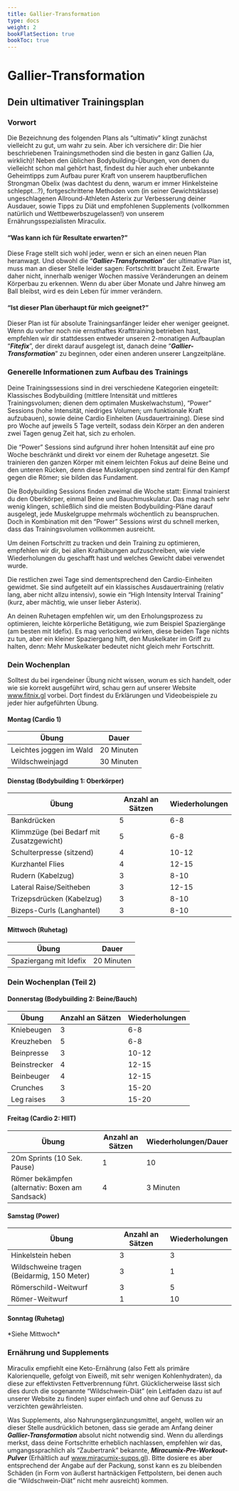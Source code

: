 ```yaml
---
title: Gallier-Transformation
type: docs
weight: 2
bookFlatSection: true
bookToc: true
---
```


# Gallier-Transformation

## Dein ultimativer Trainingsplan

### Vorwort

Die Bezeichnung des folgenden Plans als “ultimativ” klingt zunächst vielleicht zu 
gut, um wahr zu sein. Aber ich versichere dir: Die hier beschriebenen 
Trainingsmethoden sind die besten in ganz Gallien (Ja, wirklich)! Neben den 
üblichen Bodybuilding-Übungen, von denen du vielleicht schon mal gehört hast, 
findest du hier auch eher unbekannte Geheimtipps zum Aufbau purer Kraft von 
unserem hauptberuflichen Strongman Obelix (was dachtest du denn, warum er 
immer Hinkelsteine schleppt...?), fortgeschrittene Methoden vom (in seiner 
Gewichtsklasse) ungeschlagenen Allround-Athleten Asterix zur Verbesserung 
deiner Ausdauer, sowie Tipps zu Diät und empfohlenen Supplements 
(vollkommen natürlich und Wettbewerbszugelassen!) von unserem 
Ernährungsspezialisten Miraculix.

#### “Was kann ich für Resultate erwarten?” 

Diese Frage stellt sich wohl jeder, wenn er sich an einen neuen Plan heranwagt. 
Und obwohl die “***Gallier-Transformation***” der ultimative Plan ist, muss man an 
dieser Stelle leider sagen: Fortschritt braucht Zeit. Erwarte daher nicht, 
innerhalb weniger Wochen massive Veränderungen an deinem Körperbau zu 
erkennen. Wenn du aber über Monate und Jahre hinweg am Ball bleibst, wird 
es dein Leben für immer verändern.

#### “Ist dieser Plan überhaupt für mich geeignet?”

Dieser Plan ist für absolute Trainingsanfänger leider eher weniger geeignet. 
Wenn du vorher noch nie ernsthaftes Krafttraining betrieben hast, empfehlen 
wir dir stattdessen entweder unseren 2-monatigen Aufbauplan “***Fitefix***”, der 
direkt darauf ausgelegt ist, danach deine “***Gallier-Transformation***” zu beginnen, 
oder einen anderen unserer Langzeitpläne.

### Generelle Informationen zum Aufbau des Trainings

Deine Trainingssessions sind in drei verschiedene Kategorien eingeteilt: 
Klassisches Bodybuilding (mittlere Intensität und mittleres Trainingsvolumen; 
dienen dem optimalen Muskelwachstum), “Power” Sessions (hohe Intensität, 
niedriges Volumen; um funktionale Kraft aufzubauen), sowie deine Cardio
Einheiten (Ausdauertraining). Diese sind pro Woche auf jeweils 5 Tage verteilt, 
sodass dein Körper an den anderen zwei Tagen genug Zeit hat, sich zu erholen.

Die “Power” Sessions sind aufgrund ihrer hohen Intensität auf eine pro Woche 
beschränkt und direkt vor einem der Ruhetage angesetzt. Sie trainieren den 
ganzen Körper mit einem leichten Fokus auf deine Beine und den unteren 
Rücken, denn diese Muskelgruppen sind zentral für den Kampf gegen die Römer; 
sie bilden das Fundament.

Die Bodybuilding Sessions finden zweimal die Woche statt: Einmal trainierst du 
den Oberkörper, einmal Beine und Bauchmuskulatur. Das mag nach sehr wenig 
klingen, schließlich sind die meisten Bodybuilding-Pläne darauf ausgelegt, jede 
Muskelgruppe mehrmals wöchentlich zu beanspruchen. Doch in Kombination 
mit den “Power” Sessions wirst du schnell merken, dass das Trainingsvolumen 
vollkommen ausreicht.

Um deinen Fortschritt zu tracken und dein Training zu optimieren, empfehlen 
wir dir, bei allen Kraftübungen aufzuschreiben, wie viele Wiederholungen du 
geschafft hast und welches Gewicht dabei verwendet wurde.

Die restlichen zwei Tage sind dementsprechend den Cardio-Einheiten 
gewidmet. Sie sind aufgeteilt auf ein klassisches Ausdauertraining (relativ lang, 
aber nicht allzu intensiv), sowie ein “High Intensity Interval Training” (kurz, aber 
mächtig, wie unser lieber Asterix). 

An deinen Ruhetagen empfehlen wir, um den Erholungsprozess zu optimieren, 
leichte körperliche Betätigung, wie zum Beispiel Spaziergänge (am besten mit 
Idefix). Es mag verlockend wirken, diese beiden Tage nichts zu tun, aber ein 
kleiner Spaziergang hilft, den Muskelkater im Griff zu halten, denn: Mehr 
Muskelkater bedeutet nicht gleich mehr Fortschritt.

### Dein Wochenplan

Solltest du bei irgendeiner Übung nicht wissen, worum es sich handelt, oder wie 
sie korrekt ausgeführt wird, schau gern auf unserer Website www.fitnix.gl 
vorbei. Dort findest du Erklärungen und Videobeispiele zu jeder hier 
aufgeführten Übung. 


#### Montag (Cardio 1) 

| Übung                   | Dauer       | 
|-------------------------|-------------|
| Leichtes joggen im Wald | 20 Minuten  | 
| Wildschweinjagd         | 30 Minuten  | 





#### Dienstag (Bodybuilding 1: Oberkörper) 

| Übung                                    | Anzahl an Sätzen | Wiederholungen |
|------------------------------------------|------------------|----------------|
| Bankdrücken                              | 5                | 6-8            |
| Klimmzüge (bei Bedarf mit Zusatzgewicht) | 5                | 6-8            |
| Schulterpresse (sitzend)                 | 4                | 10-12          |
| Kurzhantel Flies                         | 4                | 12-15          |
| Rudern (Kabelzug)                        | 3                | 8-10           |
| Lateral Raise/Seitheben                  | 3                | 12-15          |
| Trizepsdrücken (Kabelzug)                | 3                | 8-10           |
| Bizeps-Curls (Langhantel)                | 3                | 8-10           |




#### Mittwoch (Ruhetag)

| Übung                   | Dauer       | 
|-------------------------|-------------|
| Spaziergang mit Idefix  | 20 Minuten  |




### Dein Wochenplan (Teil 2) 



#### Donnerstag (Bodybuilding 2: Beine/Bauch)

| Übung         | Anzahl an Sätzen | Wiederholungen |
|---------------|------------------|----------------|
| Kniebeugen    | 3                | 6-8            |
| Kreuzheben    | 5                | 6-8            |
| Beinpresse    | 3                | 10-12          |
| Beinstrecker  | 4                | 12-15          |
| Beinbeuger    | 4                | 12-15          |
| Crunches      | 3                | 15-20          |
| Leg raises    | 3                | 15-20          |




#### Freitag (Cardio 2: HIIT)

| Übung                                           | Anzahl an Sätzen | Wiederholungen/Dauer |
|-------------------------------------------------|------------------|----------------------|
| 20m Sprints (10 Sek. Pause)                     | 1                | 10                   |
| Römer bekämpfen (alternativ: Boxen am Sandsack) | 4                | 3 Minuten            |



#### Samstag (Power) 

| Übung                                      | Anzahl an Sätzen | Wiederholungen |
|--------------------------------------------|------------------|----------------|
| Hinkelstein heben                          | 3                | 3              |
| Wildschweine tragen (Beidarmig, 150 Meter) | 3                | 1              |
| Römerschild-Weitwurf                       | 3                | 5              |
| Römer-Weitwurf                             | 1                | 10             | 



#### Sonntag (Ruhetag) 
\*Siehe Mittwoch* 

### Ernährung und Supplements

Miraculix empfiehlt eine Keto-Ernährung (also Fett als primäre Kalorienquelle, 
gefolgt von Eiweiß, mit sehr wenigen Kohlenhydraten), da diese zur effektivsten 
Fettverbrennung führt. Glücklicherweise lässt sich dies durch die sogenannte 
“Wildschwein-Diät” (ein Leitfaden dazu ist auf unserer Website zu finden) super 
einfach und ohne auf Genuss zu verzichten gewährleisten. 

Was Supplements, also Nahrungsergänzungsmittel, angeht, wollen wir an dieser 
Stelle ausdrücklich betonen, dass sie gerade am Anfang deiner 
***Gallier-Transformation*** absolut nicht notwendig sind. Wenn du allerdings merkst, dass 
deine Fortschritte erheblich nachlassen, empfehlen wir das, umgangssprachlich 
als “Zaubertrank” bekannte, ***Miracumix-Pre-Workout-Pulver*** (Erhältlich auf 
www.miracumix-supps.gl). Bitte dosiere es aber entsprechend der Angabe auf 
der Packung, sonst kann es zu bleibenden Schäden (in Form von äußerst 
hartnäckigen Fettpolstern, bei denen auch die “Wildschwein-Diät” nicht mehr 
ausreicht) kommen.